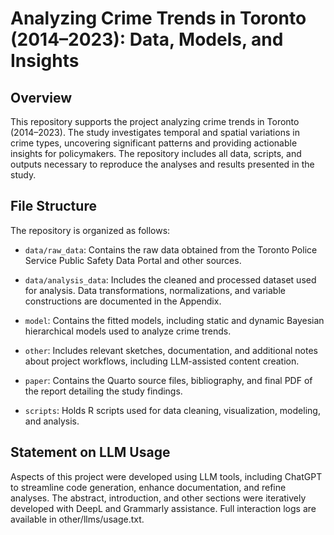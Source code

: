 # Analyzing Crime Trends in Toronto (2014–2023): Data, Models, and Insights

## Overview

This repository supports the project analyzing crime trends in Toronto (2014–2023). The study investigates temporal and spatial variations in crime types, uncovering significant patterns and providing actionable insights for policymakers. The repository includes all data, scripts, and outputs necessary to reproduce the analyses and results presented in the study.

## File Structure

The repository is organized as follows:

-  `data/raw_data`: Contains the raw data obtained from the Toronto Police Service Public Safety Data Portal and other sources.

-  `data/analysis_data`: Includes the cleaned and processed dataset used for analysis. Data transformations, normalizations, and variable constructions are documented in the Appendix.

-  `model`: Contains the fitted models, including static and dynamic Bayesian hierarchical models used to analyze crime trends.

-  `other`: Includes relevant sketches, documentation, and additional notes about project workflows, including LLM-assisted content creation.

-  `paper`: Contains the Quarto source files, bibliography, and final PDF of the report detailing the study findings.

-  `scripts`: Holds R scripts used for data cleaning, visualization, modeling, and analysis.

## Statement on LLM Usage

Aspects of this project were developed using LLM tools, including ChatGPT to streamline code generation, enhance documentation, and refine analyses. The abstract, introduction, and other sections were iteratively developed with DeepL and Grammarly assistance. Full interaction logs are available in other/llms/usage.txt.
